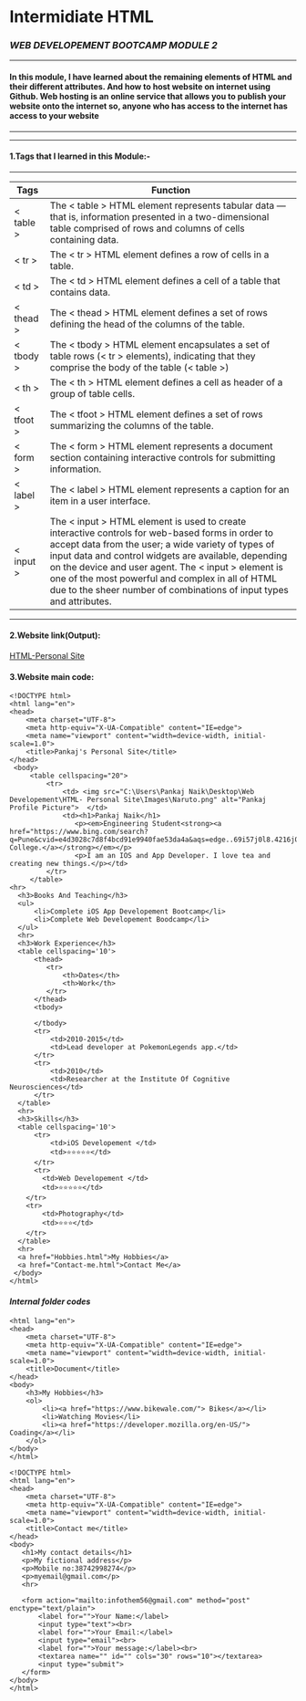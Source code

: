 # Intermidiate HTML
### _WEB DEVELOPEMENT BOOTCAMP MODULE 2_
---
<!-- blockcode-->
#### __In this module, I have learned about the remaining elements of HTML and their different attributes. And how to host website on internet using Github. Web hosting is an online service that allows you to publish your website onto the internet so, anyone who has access to the internet has access to your website__

___
___
<!-- ol-->
<!-- blockquote -->
#### __1.Tags that I learned in this Module:-__
___
 <!-- Tables-->
 |Tags   |Function|
 |-------|--------|
 |< table >|The < table > HTML element represents tabular data — that is, information presented in a two-dimensional table comprised of rows and columns of cells containing data.|
|< tr  > |The < tr > HTML element defines a row of cells in a table.|
 |< td >|The < td > HTML element defines a cell of a table that contains data.|
 |< thead >|The < thead > HTML element defines a set of rows defining the head of the columns of the table.|
 |< tbody >|The < tbody > HTML element encapsulates a set of table rows (< tr > elements), indicating that they comprise the body of the table (< table >)|
 |< th >|The < th > HTML element defines a cell as header of a group of table cells. |
 |< tfoot > |The < tfoot > HTML element defines a set of rows summarizing the columns of the table.|
 |< form >|The < form > HTML element represents a document section containing interactive controls for submitting information.|
 |< label >|The < label > HTML element represents a caption for an item in a user interface.|
|< input >|The < input > HTML element is used to create interactive controls for web-based forms in order to accept data from the user; a wide variety of types of input data and control widgets are available, depending on the device and user agent. The < input > element is one of the most powerful and complex in all of HTML due to the sheer number of combinations of input types and attributes.|
___

 <!-- ol-->
 <!-- blockquote -->
 #### **2.Website link(Output):**
 <!-- Links -->
[HTML-Personal Site](https://pankajop80.github.io/CV/)



<!-- ol-->
<!-- blockquote -->
#### **3.Website main code:**

```
<!DOCTYPE html>
<html lang="en">
<head>
    <meta charset="UTF-8">
    <meta http-equiv="X-UA-Compatible" content="IE=edge">
    <meta name="viewport" content="width=device-width, initial-scale=1.0">
    <title>Pankaj's Personal Site</title>
</head>
 <body>
     <table cellspacing="20">
         <tr>
             <td> <img src="C:\Users\Pankaj Naik\Desktop\Web Developement\HTML- Personal Site\Images\Naruto.png" alt="Pankaj Profile Picture">  </td>
             <td><h1>Pankaj Naik</h1>      
                <p><em>Engineering Student<strong><a href="https://www.bing.com/search?q=Pune&cvid=e4d3028c7d8f4bcd91e9940fae53da4a&aqs=edge..69i57j0l8.4216j0j1&pglt=43&FORM=ANNTA1&PC=ASTS">Pune College.</a></strong></em></p>
                <p>I am an IOS and App Developer. I love tea and creating new things.</p></td>
         </tr>
     </table>
<hr>
  <h3>Books And Teaching</h3>
  <ul>
      <li>Complete iOS App Developement Bootcamp</li>
      <li>Complete Web Developement Boodcamp</li>
  </ul>
  <hr>
  <h3>Work Experience</h3>
  <table cellspacing='10'>
      <thead>
         <tr>
             <th>Dates</th>
             <th>Work</th>
         </tr>
      </thead>
      <tbody>

      </tbody>
      <tr>
          <td>2010-2015</td>
          <td>Lead developer at PokemonLegends app.</td>
      </tr>
      <tr>
          <td>2010</td>
          <td>Researcher at the Institute Of Cognitive Neurosciences</td>
      </tr>
  </table>
  <hr>
  <h3>Skills</h3>
  <table cellspacing='10'>
      <tr>
          <td>iOS Developement </td>
          <td>⭐⭐⭐⭐⭐</td>
      </tr>
      <tr>
        <td>Web Developement </td>
        <td>⭐⭐⭐⭐⭐</td>
    </tr>
    <tr>
        <td>Photography</td>
        <td>⭐⭐⭐</td>
    </tr>
  </table>
  <hr>
  <a href="Hobbies.html">My Hobbies</a>
  <a href="Contact-me.html">Contact Me</a>
 </body>
</html>

```

<!-- blockquote-->

####  ___Internal folder codes___
```<!DOCTYPE html>
<html lang="en">
<head>
    <meta charset="UTF-8">
    <meta http-equiv="X-UA-Compatible" content="IE=edge">
    <meta name="viewport" content="width=device-width, initial-scale=1.0">
    <title>Document</title>
</head>
<body>
    <h3>My Hobbies</h3>
    <ol>
        <li><a href="https://www.bikewale.com/"> Bikes</a></li>
        <li>Watching Movies</li>
        <li><a href="https://developer.mozilla.org/en-US/"> Coading</a></li>
    </ol>  
</body>
</html>
```
```
<!DOCTYPE html>
<html lang="en">
<head>
    <meta charset="UTF-8">
    <meta http-equiv="X-UA-Compatible" content="IE=edge">
    <meta name="viewport" content="width=device-width, initial-scale=1.0">
    <title>Contact me</title>
</head>
<body>
   <h1>My contact details</h1> 
   <p>My fictional address</p>
   <p>Mobile no:38742998274</p>
   <p>myemail@gmail.com</p>
   <hr>

   <form action="mailto:infothem56@gmail.com" method="post" enctype="text/plain">
       <label for="">Your Name:</label>
       <input type="text"><br>
       <label for="">Your Email:</label>
       <input type="email"><br>
       <label for="">Your message:</label><br>
       <textarea name="" id="" cols="30" rows="10"></textarea>
       <input type="submit">
   </form>
</body>
</html>

```